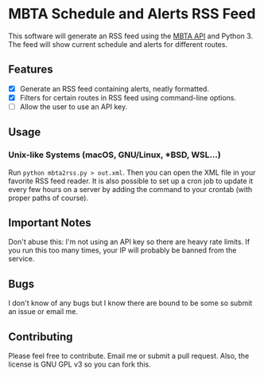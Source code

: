 # MBTA Schedule and Alerts RSS Feed

This software will generate an RSS feed using the [MBTA
API](https://www.mbta.com/developers/v3-api) and Python 3. The
feed will show current schedule and alerts for different routes.

## Features

- [X] Generate an RSS feed containing alerts, neatly formatted.
- [X] Filters for certain routes in RSS feed using command-line options.
- [ ] Allow the user to use an API key.

## Usage

### Unix-like Systems (macOS, GNU/Linux, \*BSD, WSL...)

Run `python mbta2rss.py > out.xml`. Then you can open the XML file in your
favorite RSS feed reader. It is also possible to set up a cron job to update it
every few hours on a server by adding the command to your crontab (with proper
paths of course).

## Important Notes

Don't abuse this: I'm not using an API key so there are heavy rate limits. If
you run this too many times, your IP will probably be banned from the service.

## Bugs

I don't know of any bugs but I know there are bound to be some so submit an
issue or email me.

## Contributing

Please feel free to contribute. Email me or submit a pull request. Also, the
license is GNU GPL v3 so you can fork this.
